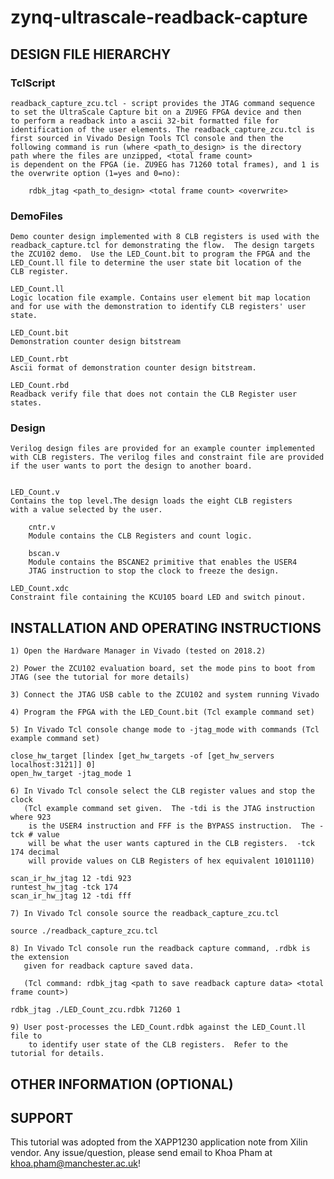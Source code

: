 # zynq-ultrascale-readback-capture
## DESIGN FILE HIERARCHY

### TclScript 
	readback_capture_zcu.tcl - script provides the JTAG command sequence 
 	to set the UltraScale Capture bit on a ZU9EG FPGA device and then 
	to perform a readback into a ascii 32-bit formatted file for 
	identification of the user elements. The readback_capture_zcu.tcl is 
	first sourced in Vivado Design Tools TCl console and then the 
	following command is run (where <path_to_design> is the directory
	path where the files are unzipped, <total frame count> 
	is dependent on the FPGA (ie. ZU9EG has 71260 total frames), and 1 is 
	the overwrite option (1=yes and 0=no):
```
	rdbk_jtag <path_to_design> <total frame count> <overwrite> 
```

### DemoFiles
	Demo counter design implemented with 8 CLB registers is used with the 
	readback_capture.tcl for demonstrating the flow.  The design targets
	the ZCU102 demo.  Use the LED_Count.bit to program the FPGA and the
	LED_Count.ll file to determine the user state bit location of the 
	CLB register.    

	LED_Count.ll 
	Logic location file example. Contains user element bit map location
	and for use with the demonstration to identify CLB registers' user 
	state.

	LED_Count.bit
	Demonstration counter design bitstream  
 
	LED_Count.rbt
	Ascii format of demonstration counter design bitstream.

	LED_Count.rbd
	Readback verify file that does not contain the CLB Register user states.  
	


### Design 
	Verilog design files are provided for an example counter implemented
	with CLB registers. The verilog files and constraint file are provided 
	if the user wants to port the design to another board.  


	LED_Count.v 
	Contains the top level.The design loads the eight CLB registers
	with a value selected by the user. 

		cntr.v 
		Module contains the CLB Registers and count logic. 
	
		bscan.v
		Module contains the BSCANE2 primitive that enables the USER4
		JTAG instruction to stop the clock to freeze the design. 

	LED_Count.xdc
	Constraint file containing the KCU105 board LED and switch pinout.

	

## INSTALLATION AND OPERATING INSTRUCTIONS 


	1) Open the Hardware Manager in Vivado (tested on 2018.2)

	2) Power the ZCU102 evaluation board, set the mode pins to boot from JTAG (see the tutorial for more details)

	3) Connect the JTAG USB cable to the ZCU102 and system running Vivado

	4) Program the FPGA with the LED_Count.bit (Tcl example command set)
	
	5) In Vivado Tcl console change mode to -jtag_mode with commands (Tcl example command set)
```
close_hw_target [lindex [get_hw_targets -of [get_hw_servers localhost:3121]] 0]
open_hw_target -jtag_mode 1
```		
	6) In Vivado Tcl console select the CLB register values and stop the clock 
	   (Tcl example command set given.  The -tdi is the JTAG instruction where 923 
	    is the USER4 instruction and FFF is the BYPASS instruction.  The -tck # value 
	    will be what the user wants captured in the CLB registers.  -tck 174 decimal
	    will provide values on CLB Registers of hex equivalent 10101110)  
```
scan_ir_hw_jtag 12 -tdi 923
runtest_hw_jtag -tck 174
scan_ir_hw_jtag 12 -tdi fff
```		

	7) In Vivado Tcl console source the readback_capture_zcu.tcl
```
source ./readback_capture_zcu.tcl
```
	8) In Vivado Tcl console run the readback capture command, .rdbk is the extension 
	   given for readback capture saved data. 

	   (Tcl command: rdbk_jtag <path to save readback capture data> <total frame count>)
```
rdbk_jtag ./LED_Count_zcu.rdbk 71260 1
```
	9) User post-processes the LED_Count.rdbk against the LED_Count.ll file to 
	    to identify user state of the CLB registers.  Refer to the tutorial for details.
 


## OTHER INFORMATION (OPTIONAL) 


## SUPPORT

This tutorial was adopted from the XAPP1230 application note from Xilin vendor.
Any issue/question, please send email to Khoa Pham at <khoa.pham@manchester.ac.uk>!
